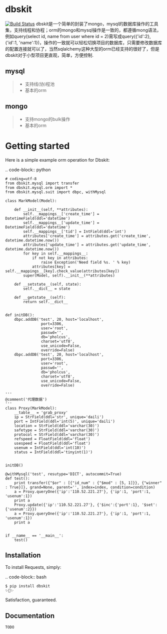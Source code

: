 # dbskit
[![Build Status](https://api.travis-ci.org/listen-lavender/dbskit.svg?branch=master)](https://api.travis-ci.org/listen-lavender/dbskit)
dbskit是一个简单的封装了mongo，mysql的数据库操作的工具集，支持线程和协程；orm的mongo和mysql操作是一致的，都遵循mong语法，例如query(select id, name from user where id = 2)需写成query({'id':2}, {'id':1, 'name':1})，操作的一致就可以轻松切换项目的数据库，只需要修改数据库的配置连接就可以了，当然sqlalchemy这种大型的orm已经支持的很好了，但是dbskit对于小型项目更直观，简单，方便控制.

## mysql

>    - 支持线(协)程池
>    - 基本的orm

## mongo

>    - 支持mongo的bulk操作
>    - 基本的orm

# Getting started

Here is a simple example orm operation for Dbskit:

.. code-block:: python

    # coding=utf-8
    from dbskit.mysql import transfer
    from dbskit.mysql.orm import *
    from dbskit.mysql.suit import dbpc, withMysql

    class MarkModel(Model):

        def __init__(self, **attributes):
            self.__mappings__['create_time'] = DatetimeField(ddl='datetime')
            self.__mappings__['update_time'] = DatetimeField(ddl='datetime')
            self.__mappings__['tid'] = IntField(ddl='int')
            attributes['create_time'] = attributes.get('create_time', datetime.datetime.now())
            attributes['update_time'] = attributes.get('update_time', datetime.datetime.now())
            for key in self.__mappings__:
                if not key in attributes:
                    raise Exception('Need field %s. ' % key)
                attributes[key] = self.__mappings__[key].check_value(attributes[key])
            super(Model, self).__init__(**attributes)

        def __setstate__(self, state):
            self.__dict__ = state

        def __getstate__(self):
            return self.__dict__


    def initDB():
        dbpc.addDB('test', 20, host='localhost',
                    port=3306,
                    user='root',
                    passwd='',
                    db='pholcus',
                    charset='utf8',
                    use_unicode=False,
                    override=False)
        dbpc.addDB('test', 20, host='localhost',
                    port=3306,
                    user='root',
                    passwd='',
                    db='pholcus',
                    charset='utf8',
                    use_unicode=False,
                    override=False)

    '''
    @comment('代理数据')
    '''
    class Proxy(MarkModel):
        __table__ = 'grab_proxy'
        ip = StrField(ddl='str', unique='daili')
        port = IntField(ddl='int(5)', unique='daili')
        location = StrField(ddl='varchar(30)')
        safetype = StrField(ddl='varchar(30)')
        protocol = StrField(ddl='varchar(30)')
        refspeed = FloatField(ddl='float')
        usespeed = FloatField(ddl='float')
        usenum = IntField(ddl='int(10)')
        status = IntField(ddl='tinyint(1)')


    initDB()

    @withMysql('test', resutype='DICT', autocommit=True)
    def test():
        print transfer({"$or" : [{"id_num" : {"$mod" : [5, 1]}}, {"winner" : True}]}, grand=None, parent='', index=index, condition=condition)
        a = Proxy.queryOne({'ip':'110.52.221.27'}, {'ip':1, 'port':1, 'usenum':1})
        print a
        Proxy.update({'ip':'110.52.221.27'}, {'$inc':{'port':1}, '$set':{'usenum':2}})
        a = Proxy.queryOne({'ip':'110.52.221.27'}, {'ip':1, 'port':1, 'usenum':1})
        print a


    if __name__ == '__main__':
        test()


## Installation

To install Requests, simply:

.. code-block:: bash

    $ pip install dbskit
    ✨🍰✨

Satisfaction, guaranteed.

## Documentation

    TODO